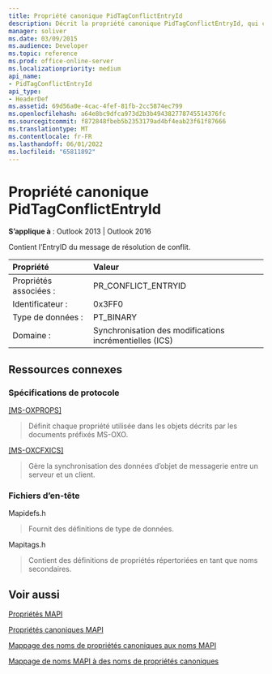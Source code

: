 ```yaml
---
title: Propriété canonique PidTagConflictEntryId
description: Décrit la propriété canonique PidTagConflictEntryId, qui contient l’EntryID du message de résolution de conflit.
manager: soliver
ms.date: 03/09/2015
ms.audience: Developer
ms.topic: reference
ms.prod: office-online-server
ms.localizationpriority: medium
api_name:
- PidTagConflictEntryId
api_type:
- HeaderDef
ms.assetid: 69d56a0e-4cac-4fef-81fb-2cc5874ec799
ms.openlocfilehash: a64e8bc9dfca973d2b3b494382778745514376fc
ms.sourcegitcommit: f872848fbeb5b2353179ad4bf4eab23f61f87666
ms.translationtype: MT
ms.contentlocale: fr-FR
ms.lasthandoff: 06/01/2022
ms.locfileid: "65811892"
---
```

# <a name="pidtagconflictentryid-canonical-property"></a>Propriété canonique PidTagConflictEntryId

  
  
**S’applique à** : Outlook 2013 | Outlook 2016 
  
Contient l’EntryID du message de résolution de conflit.
  
|Propriété |Valeur |
|:-----|:-----|
|Propriétés associées :  <br/> |PR_CONFLICT_ENTRYID  <br/> |
|Identificateur :  <br/> |0x3FF0  <br/> |
|Type de données :  <br/> |PT_BINARY  <br/> |
|Domaine :  <br/> |Synchronisation des modifications incrémentielles (ICS)  <br/> |
   
## <a name="related-resources"></a>Ressources connexes

### <a name="protocol-specifications"></a>Spécifications de protocole

[[MS-OXPROPS]](https://msdn.microsoft.com/library/f6ab1613-aefe-447d-a49c-18217230b148%28Office.15%29.aspx)
  
> Définit chaque propriété utilisée dans les objets décrits par les documents préfixés MS-OXO.
    
[[MS-OXCFXICS]](https://msdn.microsoft.com/library/b9752f3d-d50d-44b8-9e6b-608a117c8532%28Office.15%29.aspx)
  
> Gère la synchronisation des données d’objet de messagerie entre un serveur et un client.
    
### <a name="header-files"></a>Fichiers d’en-tête

Mapidefs.h
  
> Fournit des définitions de type de données.
    
Mapitags.h
  
> Contient des définitions de propriétés répertoriées en tant que noms secondaires.
    
## <a name="see-also"></a>Voir aussi



[Propriétés MAPI](mapi-properties.md)
  
[Propriétés canoniques MAPI](mapi-canonical-properties.md)
  
[Mappage des noms de propriétés canoniques aux noms MAPI](mapping-canonical-property-names-to-mapi-names.md)
  
[Mappage de noms MAPI à des noms de propriétés canoniques](mapping-mapi-names-to-canonical-property-names.md)

